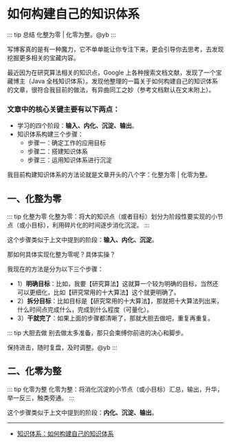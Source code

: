 # 如何构建自己的知识体系

::: tip 总结
化整为零 | 化零为整。@yb
:::

写博客真的是有一种魔力，它不单单能让你专注下来，更会引导你去思考，去发现挖掘更多相关的宝藏内容。

最近因为在研究算法相关的知识点，Google 上各种搜索文档文献，发现了一个宝藏博主（Java 全栈知识体系）。发现他整理的一篇关于如何构建自己的知识体系的文章，很符合我目前的做法，有异曲同工之妙（参考文档默认在文末附上）。

### 文章中的核心关键主要有以下两点：

- 学习的四个阶段：**输入、内化、沉淀、输出**。
- 知识体系构建三个步骤：
  - 步骤一：确定工作的应用目标
  - 步骤二：搭建知识体系
  - 步骤三：运用知识体系进行沉淀

我目前构建知识体系的方法论就是文章开头的八个字：化整为零 | 化零为整。

## 一、化整为零

::: tip 化整为零
化整为零：将大的知识点（或者目标）划分为阶段性要实现的小节点（或小目标），利用碎片化的时间逐步消化沉淀。
:::

这个步骤类似于上文中提到的阶段：**输入、内化、沉淀**。

那如何具体实现化整为零呢？具体实操？

我现在的方法是分为以下三个步骤：

- 1）**明确目标**：比如，我要【研究算法】这就算一个较为明确的目标，当然还可以更细化，比如【研究常用的十大算法】这个就更明确了。
- 2）**拆分目标**：比如目标是【研究常用的十大算法】，那就把十大算法列出来，什么时间点完成什么，完成到什么程度（可量化）。
- 3）**干就完了**：如果上面的步骤都清晰了，那就大胆去做吧，重复再重复。

::: tip 大胆去做
别去做太多准备，那只会束缚你前进的决心和脚步。

保持进击，随时复盘，及时调整。@yb
:::

## 二、化零为整

::: tip 化零为整
化零为整：将消化沉淀的小节点（或小目标）汇总，输出，升华，举一反三，触类旁通。
:::

这个步骤类似于上文中提到的阶段：**内化、沉淀、输出**。

---

- [知识体系：如何构建自己的知识体系](https://pdai.tech/md/team/team-z-tixi.html)
